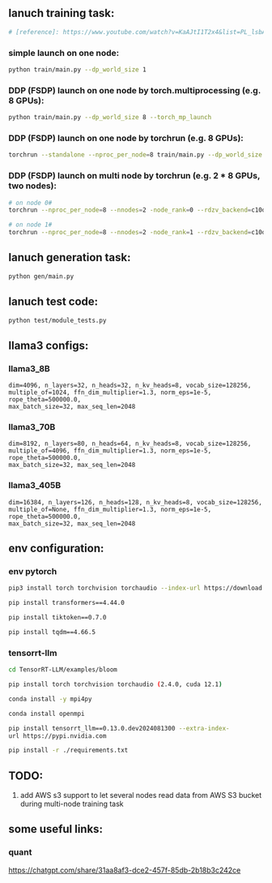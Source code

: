 ## lanuch training task:
```bash
# [reference]: https://www.youtube.com/watch?v=KaAJtI1T2x4&list=PL_lsbAsL_o2CSuhUhJIiW0IkdT5C2wGWj
```
### simple launch on one node:
```bash
python train/main.py --dp_world_size 1
```

### DDP (FSDP) launch on one node by torch.multiprocessing (e.g. 8 GPUs):
```bash
python train/main.py --dp_world_size 8 --torch_mp_launch
```

### DDP (FSDP) launch on one node by torchrun (e.g. 8 GPUs):
```bash
torchrun --standalone --nproc_per_node=8 train/main.py --dp_world_size 8
```

### DDP (FSDP) launch on multi node by torchrun (e.g. 2 * 8 GPUs, two nodes):
```bash
# on node 0#
torchrun --nproc_per_node=8 --nnodes=2 -node_rank=0 --rdzv_backend=c10d --rdzv_endpoint=xxx.xxx.xxx.xxx:xxxx train/main.py --dp_world_size 16
```

```bash
# on node 1#
torchrun --nproc_per_node=8 --nnodes=2 -node_rank=1 --rdzv_backend=c10d --rdzv_endpoint=xxx.xxx.xxx.xxx:xxxx train/main.py --dp_world_size 16
```

## lanuch generation task:
```bash
python gen/main.py
```

## lanuch test code:
```bash
python test/module_tests.py
```

## llama3 configs:
### llama3_8B
    dim=4096, n_layers=32, n_heads=32, n_kv_heads=8, vocab_size=128256, 
    multiple_of=1024, ffn_dim_multiplier=1.3, norm_eps=1e-5, rope_theta=500000.0, 
    max_batch_size=32, max_seq_len=2048
### llama3_70B
    dim=8192, n_layers=80, n_heads=64, n_kv_heads=8, vocab_size=128256, 
    multiple_of=4096, ffn_dim_multiplier=1.3, norm_eps=1e-5, rope_theta=500000.0, 
    max_batch_size=32, max_seq_len=2048
### llama3_405B
    dim=16384, n_layers=126, n_heads=128, n_kv_heads=8, vocab_size=128256, 
    multiple_of=None, ffn_dim_multiplier=1.3, norm_eps=1e-5, rope_theta=500000.0, 
    max_batch_size=32, max_seq_len=2048

## env configuration:
### env pytorch
```bash
pip3 install torch torchvision torchaudio --index-url https://download.pytorch.org/whl/cu118

pip install transformers==4.44.0

pip install tiktoken==0.7.0

pip install tqdm==4.66.5
```

### tensorrt-llm
```bash
cd TensorRT-LLM/examples/bloom

pip install torch torchvision torchaudio (2.4.0, cuda 12.1)

conda install -y mpi4py

conda install openmpi

pip install tensorrt_llm==0.13.0.dev2024081300 --extra-index-
url https://pypi.nvidia.com

pip install -r ./requirements.txt
```

## TODO:
1. add AWS s3 support to let several nodes read data from AWS S3 bucket during multi-node training task

## some useful links:
### quant
https://chatgpt.com/share/31aa8af3-dce2-457f-85db-2b18b3c242ce
